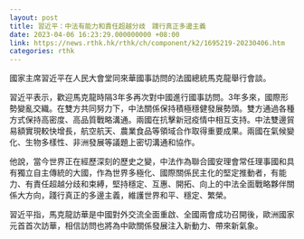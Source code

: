 ```yaml
---
layout: post
title: 習近平：中法有能力和責任超越分歧　踐行真正多邊主義
date: 2023-04-06 16:23:29.000000000 +08:00
link: https://news.rthk.hk/rthk/ch/component/k2/1695219-20230406.htm
categories: rthk
---
```


國家主席習近平在人民大會堂同來華國事訪問的法國總統馬克龍舉行會談。

習近平表示，歡迎馬克龍時隔3年多再次對中國進行國事訪問。3年多來，國際形勢變亂交織。在雙方共同努力下，中法關係保持積極穩健發展勢頭。雙方通過各種方式保持高密度、高品質戰略溝通。兩國在抗擊新冠疫情中相互支持。中法雙邊貿易額實現較快增長，航空航天、農業食品等領域合作取得重要成果。兩國在氣候變化、生物多樣性、非洲發展等議題上密切溝通和協作。

他說，當今世界正在經歷深刻的歷史之變，中法作為聯合國安理會常任理事國和具有獨立自主傳統的大國，作為世界多極化、國際關係民主化的堅定推動者，有能力、有責任超越分歧和束縛，堅持穩定、互惠、開拓、向上的中法全面戰略夥伴關係大方向，踐行真正的多邊主義，維護世界和平、穩定、繁榮。

習近平指，馬克龍訪華是中國對外交流全面重啟、全國兩會成功召開後，歐洲國家元首首次訪華，相信訪問也將為中歐關係發展注入新動力、帶來新氣象。
